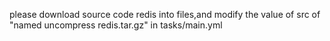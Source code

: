 please download source code redis into files,and modify the value of src of "named uncompress redis.tar.gz" in tasks/main.yml
